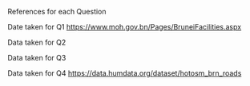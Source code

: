 References for each Question

Date taken for Q1 
https://www.moh.gov.bn/Pages/BruneiFacilities.aspx

Data taken for Q2


Data taken for Q3


Data taken for Q4
https://data.humdata.org/dataset/hotosm_brn_roads
